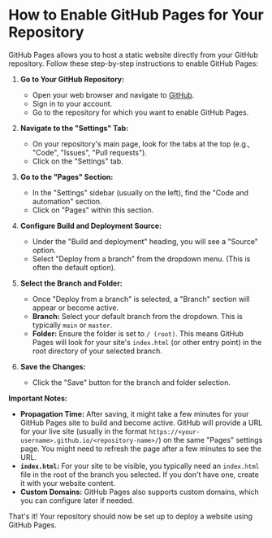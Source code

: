 # How to Enable GitHub Pages for Your Repository

GitHub Pages allows you to host a static website directly from your GitHub repository. Follow these step-by-step instructions to enable GitHub Pages:

1.  **Go to Your GitHub Repository:**
    *   Open your web browser and navigate to [GitHub](https://github.com).
    *   Sign in to your account.
    *   Go to the repository for which you want to enable GitHub Pages.

2.  **Navigate to the "Settings" Tab:**
    *   On your repository's main page, look for the tabs at the top (e.g., "Code", "Issues", "Pull requests").
    *   Click on the "Settings" tab.

3.  **Go to the "Pages" Section:**
    *   In the "Settings" sidebar (usually on the left), find the "Code and automation" section.
    *   Click on "Pages" within this section.

4.  **Configure Build and Deployment Source:**
    *   Under the "Build and deployment" heading, you will see a "Source" option.
    *   Select "Deploy from a branch" from the dropdown menu. (This is often the default option).

5.  **Select the Branch and Folder:**
    *   Once "Deploy from a branch" is selected, a "Branch" section will appear or become active.
    *   **Branch:** Select your default branch from the dropdown. This is typically `main` or `master`.
    *   **Folder:** Ensure the folder is set to `/ (root)`. This means GitHub Pages will look for your site's `index.html` (or other entry point) in the root directory of your selected branch.

6.  **Save the Changes:**
    *   Click the "Save" button for the branch and folder selection.

**Important Notes:**

*   **Propagation Time:** After saving, it might take a few minutes for your GitHub Pages site to build and become active. GitHub will provide a URL for your live site (usually in the format `https://<your-username>.github.io/<repository-name>/`) on the same "Pages" settings page. You might need to refresh the page after a few minutes to see the URL.
*   **`index.html`:** For your site to be visible, you typically need an `index.html` file in the root of the branch you selected. If you don't have one, create it with your website content.
*   **Custom Domains:** GitHub Pages also supports custom domains, which you can configure later if needed.

That's it! Your repository should now be set up to deploy a website using GitHub Pages.
